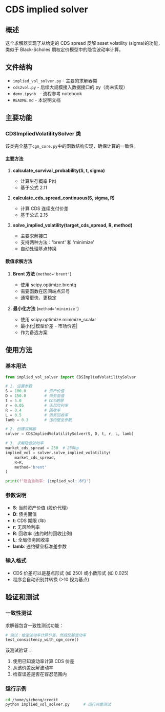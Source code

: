 # CDS implied solver

## 概述

这个求解器实现了从给定的 CDS spread 反解 asset volatility (sigma)的功能，类似于 Black-Scholes 期权定价模型中的隐含波动率计算。

## 文件结构

- `implied_vol_solver.py` - 主要的求解器类
- `cds2vol.py` - 后续大规模接入数据接口的 py（尚未实现）
- `demo.ipynb ` - 流程参考 notebook
- `README.md` - 本说明文档

## 主要功能

### CDSImpliedVolatilitySolver 类

该类完全基于`cgm_core.py`中的函数结构实现，确保计算的一致性。

#### 主要方法

1. **calculate_survival_probability(S, t, sigma)**

   - 计算生存概率 P(t)
   - 基于公式 2.11

2. **calculate_cds_spread_continuous(S, sigma, R)**

   - 计算 CDS 连续支付价差
   - 基于公式 2.15

3. **solve_implied_volatility(target_cds_spread, R, method)**
   - 主要求解接口
   - 支持两种方法：'brent' 和 'minimize'
   - 自动处理基点转换

#### 数值求解方法

1. **Brent 方法** (`method='brent'`)

   - 使用 scipy.optimize.brentq
   - 需要函数在区间端点异号
   - 通常更快、更稳定

2. **最小化方法** (`method='minimize'`)
   - 使用 scipy.optimize.minimize_scalar
   - 最小化|模型价差 - 市场价差|
   - 作为备选方案

## 使用方法

### 基本用法

```python
from implied_vol_solver import CDSImpliedVolatilitySolver

# 1. 设置参数
S = 100.0        # 资产价值
D = 150.0        # 债务面值
t = 5.0          # CDS期限
r = 0.05         # 无风险利率
R = 0.4          # 回收率
L = 0.5          # 债务回收率
lamb = 0.3       # 违约壁垒参数

# 2. 创建求解器
solver = CDSImpliedVolatilitySolver(S, D, t, r, L, lamb)

# 3. 求解隐含波动率
market_cds_spread = 250  # 250bp
implied_vol = solver.solve_implied_volatility(
    market_cds_spread,
    R=R,
    method='brent'
)

print(f"隐含波动率: {implied_vol:.6f}")
```

### 参数说明

- **S**: 当前资产价值 (股价代理)
- **D**: 债务面值
- **t**: CDS 期限 (年)
- **r**: 无风险利率
- **R**: 回收率 (违约时的回收比例)
- **L**: 全局债务回收率
- **lamb**: 违约壁垒标准差参数

### 输入格式

- CDS 价差可以是基点形式 (如 250) 或小数形式 (如 0.025)
- 程序会自动识别并转换 (>10 视为基点)

## 验证和测试

### 一致性测试

求解器包含一致性测试功能：

```python
# 测试：给定波动率计算价差，然后反解波动率
test_consistency_with_cgm_core()
```

该测试验证：

1. 使用已知波动率计算 CDS 价差
2. 从该价差反解波动率
3. 检查误差是否在容忍范围内

### 运行示例

```bash
cd /home/yicheng/credit
python implied_vol_solver.py      # 运行完整测试
```
